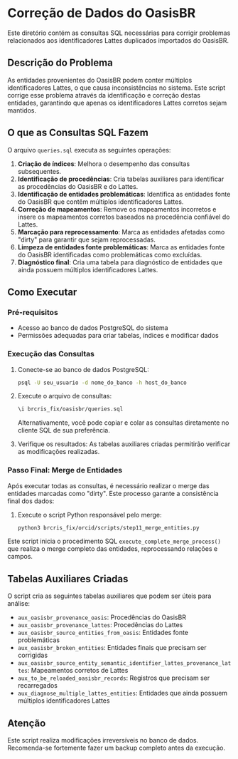 # Correção de Dados do OasisBR

Este diretório contém as consultas SQL necessárias para corrigir problemas relacionados aos identificadores Lattes duplicados importados do OasisBR.

## Descrição do Problema

As entidades provenientes do OasisBR podem conter múltiplos identificadores Lattes, o que causa inconsistências no sistema. Este script corrige esse problema através da identificação e correção destas entidades, garantindo que apenas os identificadores Lattes corretos sejam mantidos.

## O que as Consultas SQL Fazem

O arquivo `queries.sql` executa as seguintes operações:

1. **Criação de índices**: Melhora o desempenho das consultas subsequentes.
2. **Identificação de procedências**: Cria tabelas auxiliares para identificar as procedências do OasisBR e do Lattes.
3. **Identificação de entidades problemáticas**: Identifica as entidades fonte do OasisBR que contêm múltiplos identificadores Lattes.
4. **Correção de mapeamentos**: Remove os mapeamentos incorretos e insere os mapeamentos corretos baseados na procedência confiável do Lattes.
5. **Marcação para reprocessamento**: Marca as entidades afetadas como "dirty" para garantir que sejam reprocessadas.
6. **Limpeza de entidades fonte problemáticas**: Marca as entidades fonte do OasisBR identificadas como problemáticas como excluídas.
7. **Diagnóstico final**: Cria uma tabela para diagnóstico de entidades que ainda possuem múltiplos identificadores Lattes.

## Como Executar

### Pré-requisitos

- Acesso ao banco de dados PostgreSQL do sistema
- Permissões adequadas para criar tabelas, índices e modificar dados

### Execução das Consultas

1. Conecte-se ao banco de dados PostgreSQL:
   ```bash
   psql -U seu_usuario -d nome_do_banco -h host_do_banco
   ```

2. Execute o arquivo de consultas:
   ```bash
   \i brcris_fix/oasisbr/queries.sql
   ```

   Alternativamente, você pode copiar e colar as consultas diretamente no cliente SQL de sua preferência.

3. Verifique os resultados: As tabelas auxiliares criadas permitirão verificar as modificações realizadas.

### Passo Final: Merge de Entidades

Após executar todas as consultas, é necessário realizar o merge das entidades marcadas como "dirty". Este processo garante a consistência final dos dados:

1. Execute o script Python responsável pelo merge:
   ```bash
   python3 brcris_fix/orcid/scripts/step11_merge_entities.py
   ```

Este script inicia o procedimento SQL `execute_complete_merge_process()` que realiza o merge completo das entidades, reprocessando relações e campos.

## Tabelas Auxiliares Criadas

O script cria as seguintes tabelas auxiliares que podem ser úteis para análise:

- `aux_oasisbr_provenance_oasis`: Procedências do OasisBR
- `aux_oasisbr_provenance_lattes`: Procedências do Lattes
- `aux_oasisbr_source_entities_from_oasis`: Entidades fonte problemáticas
- `aux_oasisbr_broken_entities`: Entidades finais que precisam ser corrigidas
- `aux_oasisbr_source_entity_semantic_identifier_lattes_provenance_lattes`: Mapeamentos corretos de Lattes
- `aux_to_be_reloaded_oasisbr_records`: Registros que precisam ser recarregados
- `aux_diagnose_multiple_lattes_entities`: Entidades que ainda possuem múltiplos identificadores Lattes

## Atenção

Este script realiza modificações irreversíveis no banco de dados. Recomenda-se fortemente fazer um backup completo antes da execução.
